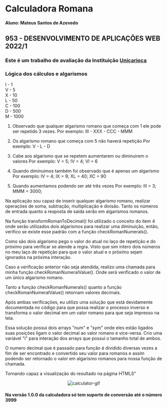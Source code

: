 # Calculadora Romana

#### Aluno: Mateus Santos de Azevedo

## 953 - DESENVOLVIMENTO DE APLICAÇÕES WEB 2022/1

### Este é um trabalho de avaliação da Instituição [Unicarioca](https://www.unicarioca.edu.br/)

### Lógica dos cálculos e algarismos

I - 1<br>
V - 5<br>
X - 10<br>
L - 50<br>
C - 100<br>
D - 500<br>
M - 1000<br>

1. Observado que qualquer algarismo romano que começa com 1 ele pode ser repetido 3 vezes.
   Por exemplo: III - XXX - CCC - MMM

2. Os algarismo romano que começa com 5 não haverá repetição
   Por exemplo: V - L - D

3. Cabe aos algarismo que se repetem aumentarem ou diminuirem o valores
   Por exemplo: V = 5; IV = 4; VI = 6

4. Quando diminuimos também foi observado que é apenas um algarismo
   Por exemplo: IV = 4; IX = 9; XL = 40; XC = 90

5. Quando aumentamos podendo ser até três vezes
   Por exemplo: III = 3; MMM = 3000;

Na aplicação sou capaz de inserir qualquer algarismo romano, realizar operações de soma, subtração, multiplicação e divisão. Tanto os números de entrada quanto a resposta de saída serão em algarismos romanos.

Na função transformRomanToDecimal() foi utilizado o conceito do item 4 onde serão utilizados dois algarismos para realizar uma diminuição, então, verifico se existe esse padrão com a função checkRomanNumerals().

Como são dois algarismo pego o valor do atual no laço de repetição e do próximo para verificar se atende a regra. Visto que sim intero dois números no meu laço de repetição para que o valor atual e o próximo sejam ignorados na próxima interação.

Caso a verificação anterior não seja atendida, realizo uma chamada para minha função checkRomanNumeralValue(). Onde será verificado o valor de um único algarismo romano.

Tanto a função checkRomanNumerals() quanto a função checkRomanNumeralValue() retornam valores decimais.

Após ambas verificações, eu utilizo uma solução que está devidamente documentada no código para que possa realizar o processo inverso e transforma o valor decimal em um valor romano para que seja impresso na tela.

Essa solução possui dois arrays "num" e "sym" onde eles estão ligados suas posições ligam o valor decimal ao valor romano e vice-versa. Crio uma variável "i" para interação dos arrays que possui o tamanho total de ambos.

O numero decimal que é passado para função é dividido diversas vezes a fim de ser encontrado e convertido seu valor para romanos e assim podendo ser retornado o valor em algarismo romanos para nossa função de chamada.

Tornando capaz a visualização do resultado na página HTMLS"

<p align="center">
  <img src="https://user-images.githubusercontent.com/62727807/160505181-148a67d3-b123-4bc3-9dc5-8b696a94f32f.gif" alt="calculator-gif" >
</p>

#### Na versão 1.0.0 da calculadora só tem suporte de conversão até o número 3999
